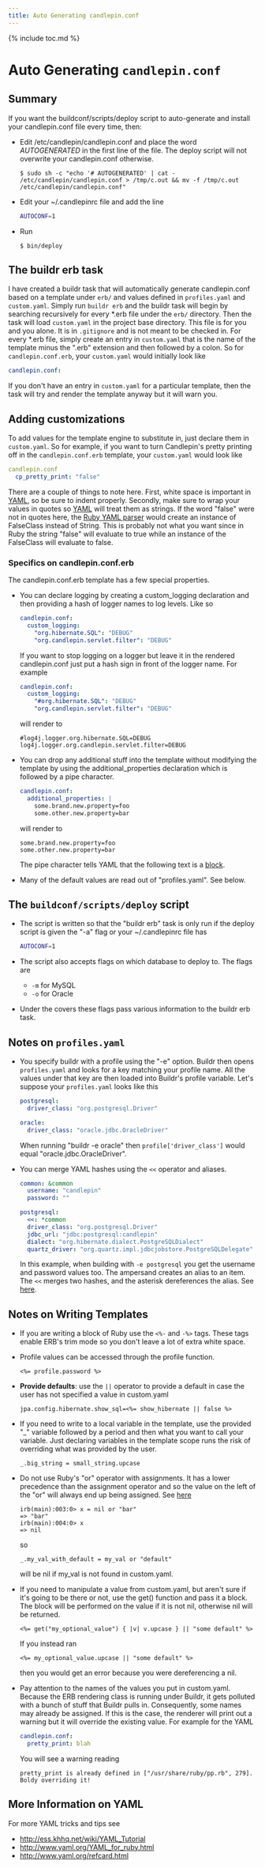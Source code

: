 ```yaml
---
title: Auto Generating candlepin.conf
---
```

{% include toc.md %}

# Auto Generating `candlepin.conf`

## Summary
If you want the buildconf/scripts/deploy script to auto-generate and install
your candlepin.conf file every time, then:

* Edit /etc/candlepin/candlepin.conf and place the word *AUTOGENERATED* in the first line of the file.  The deploy script will not overwrite your candlepin.conf otherwise.

  ```console
  $ sudo sh -c "echo '# AUTOGENERATED' | cat - /etc/candlepin/candlepin.conf > /tmp/c.out && mv -f /tmp/c.out /etc/candlepin/candlepin.conf"
  ```

* Edit your ~/.candlepinrc file and add the line

  ```bash
  AUTOCONF=1
  ```

* Run

  ```console
  $ bin/deploy
  ```

## The buildr erb task
I have created a buildr task that will automatically generate candlepin.conf
based on a template under `erb/` and values defined in `profiles.yaml` and
`custom.yaml`.  Simply run `buildr erb` and the buildr task will begin by
searching recursively for every *.erb file under the `erb/` directory.  Then
the task will load `custom.yaml` in the project base directory.  This file is
for you and you alone.  It is in `.gitignore` and is not meant to be checked
in.  For every *.erb file, simply create an entry in `custom.yaml` that is the
name of the template minus the ".erb" extension and then followed by a colon.
So for `candlepin.conf.erb`, your `custom.yaml` would initially look like

```yaml
candlepin.conf:
```

If you don't have an entry in `custom.yaml` for a particular template, then the
task will try and render the template anyway but it will warn you.

## Adding customizations
To add values for the template engine to substitute in, just declare them in
`custom.yaml`.  So for example, if you want to turn Candlepin's pretty printing
off in the `candlepin.conf.erb` template, your `custom.yaml` would look like

```yaml
candlepin.conf
  cp_pretty_print: "false"
```

There are a couple of things to note here.  First, white space is important in
[YAML](http://en.wikipedia.org/wiki/YAML), so be sure to indent properly.
Secondly, make sure to wrap your values in quotes so
[YAML](http://en.wikipedia.org/wiki/YAML) will treat them as strings.  If the
word "false" were not in quotes here, the [Ruby YAML
parser](http://ruby-doc.org/stdlib-1.8.6/libdoc/yaml/rdoc/YAML.html) would
create an instance of FalseClass instead of String.  This is probably not what
you want since in Ruby the string "false" will evaluate to true while an
instance of the FalseClass will evaluate to false.

### Specifics on candlepin.conf.erb
The candlepin.conf.erb template has a few special properties.

* You can declare logging by creating a custom_logging declaration and then
  providing a hash of logger names to log levels.  Like so

  ```yaml
  candlepin.conf:
    custom_logging:
      "org.hibernate.SQL": "DEBUG"
      "org.candlepin.servlet.filter": "DEBUG"
  ```

  If you want to stop logging on a logger but leave it in the rendered
  candlepin.conf just put a hash sign in front of the logger name.  For example

  ```yaml
  candlepin.conf:
    custom_logging:
      "#org.hibernate.SQL": "DEBUG"
      "org.candlepin.servlet.filter": "DEBUG"
  ```

  will render to

  ```properties
  #log4j.logger.org.hibernate.SQL=DEBUG
  log4j.logger.org.candlepin.servlet.filter=DEBUG
  ```

* You can drop any additional stuff into the template without modifying the
  template by using the additional_properties declaration which is followed by
  a pipe character.

  ```yaml
  candlepin.conf:
    additional_properties: |
      some.brand.new.property=foo
      some.other.new.property=bar
  ```

  will render to

  ```properties
  some.brand.new.property=foo
  some.other.new.property=bar
  ```

  The pipe character tells YAML that the following text is a
  [block](http://www.yaml.org/YAML_for_ruby.html#single_ending_newline).
* Many of the default values are read out of "profiles.yaml".  See below.

## The `buildconf/scripts/deploy` script
* The script is written so that the "buildr erb" task is only run if the deploy
  script is given the "-a" flag or your ~/.candlepinrc file has 

  ```bash
  AUTOCONF=1
  ```

* The script also accepts flags on which database to deploy to.  The flags are
  * `-m` for MySQL
  * `-o` for Oracle
* Under the covers these flags pass various information to the buildr erb task.

## Notes on `profiles.yaml`
* You specify buildr with a profile using the "-e" option.  Buildr then opens
  `profiles.yaml` and looks for a key matching your profile name.  All the
  values under that key are then loaded into Buildr's profile variable.  Let's
  suppose your `profiles.yaml` looks like this

  ```yaml
  postgresql:
    driver_class: "org.postgresql.Driver"

  oracle:
    driver_class: "oracle.jdbc.OracleDriver"
  ```

  When running "buildr -e oracle" then `profile['driver_class']` would equal "oracle.jdbc.OracleDriver".
* You can merge YAML hashes using the `<<` operator and aliases.

  ```yaml
  common: &common
    username: "candlepin"
    password: ""

  postgresql:
    <<: *common
    driver_class: "org.postgresql.Driver"
    jdbc_url: "jdbc:postgresql:candlepin"
    dialect: "org.hibernate.dialect.PostgreSQLDialect"
    quartz_driver: "org.quartz.impl.jdbcjobstore.PostgreSQLDelegate"
  ```

  In this example, when building with `-e postgresql` you get the username
  and password values too.  The ampersand creates an alias to
  an item.  The `<<` merges two hashes, and the asterisk dereferences the
  alias.  See [here](http://viewsourcecode.org/why/redhanded/bits/yamlSMergeKey.html).

## Notes on Writing Templates
* If you are writing a block of Ruby use the `<%-` and `-%>` tags.  These tags
  enable ERB's trim mode so you don't leave a lot of extra white space.
* Profile values can be accessed through the profile function.

  ```erb
  <%= profile.password %>
  ```
* **Provide defaults**: use the `||` operator to provide a default in case the user has not specified a value in custom.yaml

  ```erb
  jpa.config.hibernate.show_sql=<%= show_hibernate || false %>
  ```
* If you need to write to a local variable in the template, use the provided
  "_" variable followed by a period and then what you want to call your
  variable.  Just declaring variables in the template scope runs the risk of
  overriding what was provided by the user.

  ```erb
  _.big_string = small_string.upcase
  ```
* Do not use Ruby's "or" operator with assignments.  It has a lower precedence
  than the assignment operator and so the value on the left of the "or" will
  always end up being assigned.  See
  [here](http://devblog.avdi.org/2010/08/02/using-and-and-or-in-ruby/)

  ```irb
  irb(main):003:0> x = nil or "bar"
  => "bar"
  irb(main):004:0> x
  => nil
  ```

  so

  ```erb
  _.my_val_with_default = my_val or "default"
  ```

  will be nil if my_val is not found in custom.yaml.
* If you need to manipulate a value from custom.yaml, but aren't sure if it's
  going to be there or not, use the get() function and pass it a block.  The
  block will be performed on the value if it is not nil, otherwise nil will be
  returned.

  ```erb
  <%= get("my_optional_value") { |v| v.upcase } || "some default" %>
  ```

  If you instead ran

  ```erb
  <%= my_optional_value.upcase || "some default" %>
  ```

  then you would get an error because you were dereferencing a nil.
* Pay attention to the names of the values you put in custom.yaml.  Because the
  ERB rendering class is running under Buildr, it gets polluted with a bunch of
  stuff that Buildr pulls in.  Consequently, some names may already be
  assigned.  If this is the case, the renderer will print out a warning but it
  will override the existing value.  For example for the YAML

  ```yaml
  candlepin.conf:
    pretty_print: blah
  ```

  You will see a warning reading

  ```
  pretty_print is already defined in ["/usr/share/ruby/pp.rb", 279].  Boldy overriding it!
  ```

## More Information on YAML
For more YAML tricks and tips see

* <http://ess.khhq.net/wiki/YAML_Tutorial>
* <http://www.yaml.org/YAML_for_ruby.html>
* <http://www.yaml.org/refcard.html>
